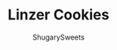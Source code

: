 ---
layout: ../../layouts/MarkdownPostLayout.astro
title: Linzer Cookies
author: ShugarySweets
pubDate: 2021-12-12
description: "Linzer Cookies are a classic Christmas cookie! Buttery almond cookies are sandwiched with raspberry preserves and sprinkled with confectioner&#x27;s sugar for a gorgeous finish."
image_url: https://www.shugarysweets.com/wp-content/uploads/2021/12/linzer-cookies-facebook.jpg
tags: ["Cookies","American"]
calories: 165
protein: 2
carbohydrates: 21
fats: 8
fiber: 0
ingredients: ["1/3 cup slivered almonds ","1 ½ cups salted butter, room temperature","1 cup granulated sugar","1 ½ teaspoons vanilla extract","1 teaspoon orange extract","1 large orange, zested (about 1 Tablespoon)","1 large egg","3 cups all-purpose flour","⅔ cup raspberry preserves","powdered sugar for dusting"]
serves: 36
time: "1 hour 12 minutes"
prepTime: "30 minutes"
instructions: ["Toast the slivered almonds on the stovetop in a dry skillet, over low heat until light golden brown, watching carefully so they do not burn. This should take about 5-7 minutes. Cool, then pulse in a food processor into coarse crumbs. Set aside.","In a large mixing bowl, beat the softened butter and sugar with an electric mixer, until just combined, about a minute.   ","Add the vanilla extract, orange extract, orange zest, and the egg to the butter mixture. Continue beating for about 30 more seconds.  ","Add flour, incorporating into the butter mixture until just combined. Fold in ground nuts just until combined. Careful not to overmix, so the dough stays tender.","Divide the dough in half, roll the dough out between 2 pieces of parchment sprinkled with flour to about ¼” thickness. ","Transfer the dough to a large baking sheet. Roll out the other half of the dough in the same fashion. Chill in the refrigerator for 30 minutes. (You can stack the sheets of rolled dough on top of each other, while rolled out in the parchment paper).","After chilling, remove the dough from the refrigerator and remove the parchment paper. ","Preheat oven to 350℉. Line a large cookie sheet with parchment paper.","Working with the first half of the chilled dough, cut out as many circles as possible with a scalloped circle cookie cutter or linzer cookie cutter. This will be the solid “bottom” part of the cookie sandwich. Transfer those cookies to the baking sheet, spacing them about an inch apart. ","With the second half of the dough, cut out the “tops” of the cookies, using the same size cookie cutter and then a smaller shape to create a “window” where the fruit preserves will peek through. Transfer to a baking sheet. Be sure to cut the same amount of tops and bottoms (so that they will pair up nicely). With the pieces of cookie that were cut out of the window, you could either bake them for cute tiny cookies, or add to the \"scraps\" pile to reroll.","Bake cookies for approximately 12-14 minutes, or until edges are just starting to turn brown. Remove and cool on a wire rack.","While baking cookies, re-roll the remaining scraps, chill on parchment paper, and cut more cookies as directed above.","When cookies are cooled, spread about 1/2 teaspoon of raspberry preserves on the middle of a cookie (one of the full bottom cookies).","To the window cookies (the ones with the shape cut out), sprinkle with powdered sugar. Place these gently on the cookie with preserves, pressing lightly."]
nutrition: ["165 calories","21 grams carbohydrates","26 milligrams cholesterol","8 grams fat","0 grams fiber","2 grams protein","5 grams saturated fat","65 milligrams sodium","12 grams sugar","0 grams trans fat","3 grams unsaturated fat"]
---